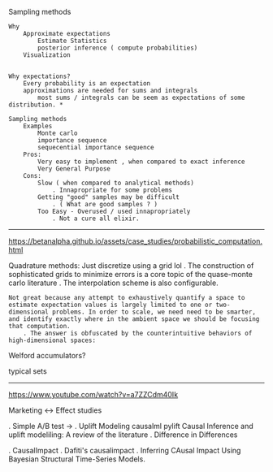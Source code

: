 
Sampling methods

    Why 
        Approximate expectations
            Estimate Statistics 
            posterior inference ( compute probabilities)
        Visualization 
    

    Why expectations?
        Every probability is an expectation
        approximations are needed for sums and integrals
            most sums / integrals can be seem as expectations of some distribution. *

    Sampling methods
        Examples
            Monte carlo
            importance sequence
            sequecential importance sequence
        Pros: 
            Very easy to implement , when compared to exact inference        
            Very General Purpose
        Cons:
            Slow ( when compared to analytical methods)
                . Innapropriate for some problems
            Getting "good" samples may be difficult
                . ( What are good samples ? )
            Too Easy - Overused / used innapropriately
                . Not a cure all elixir.

___

<https://betanalpha.github.io/assets/case_studies/probabilistic_computation.html>

Quadrature methods:
    Just discretize using a grid lol
        . The construction of sophisticated grids to minimize errors is a core topic of the quase-monte carlo literature
        . The interpolation scheme is also configurable.

    Not great because any attempt to exhaustively quantify a space to estimate expectation values is largely limited to one or two-dimensional problems. In order to scale, we need need to be smarter, and identify exactly where in the ambient space we should be focusing that computation.
        . The answer is obfuscated by the counterintuitive behaviors of high-dimensional spaces:

Welford accumulators?

typical sets

___

<https://www.youtube.com/watch?v=a7ZZCdm40Ik>

Marketing <-> Effect studies

. Simple A/B test
    ->
. Uplift Modeling
    causalml
    pylift
    Causal Inference and uplift modeliling: A review of the literature
. Difference in Differences

. CausalImpact
    . Dafiti's causalimpact
    . Inferring CAusal Impact Using Bayesian Structural Time-Series Models.
